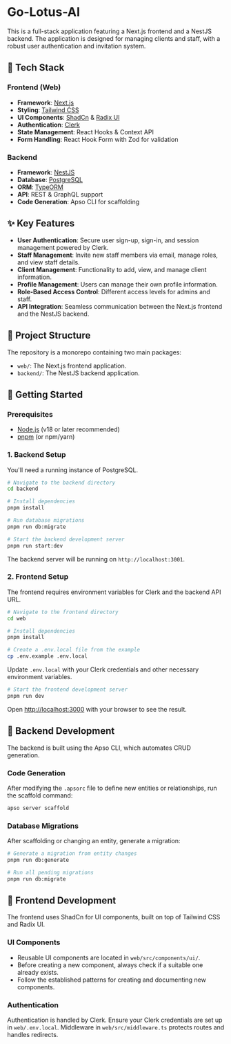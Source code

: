 # Go-Lotus-AI

This is a full-stack application featuring a Next.js frontend and a NestJS backend. The application is designed for managing clients and staff, with a robust user authentication and invitation system.

## 🚀 Tech Stack

### Frontend (Web)

- **Framework**: [Next.js](https://nextjs.org/)
- **Styling**: [Tailwind CSS](https://tailwindcss.com/)
- **UI Components**: [ShadCn](https://ui.shadcn.com/) & [Radix UI](https://www.radix-ui.com/)
- **Authentication**: [Clerk](https://clerk.com/)
- **State Management**: React Hooks & Context API
- **Form Handling**: React Hook Form with Zod for validation

### Backend

- **Framework**: [NestJS](https://nestjs.com/)
- **Database**: [PostgreSQL](https://www.postgresql.org/)
- **ORM**: [TypeORM](https://typeorm.io/)
- **API**: REST & GraphQL support
- **Code Generation**: Apso CLI for scaffolding

## ✨ Key Features

- **User Authentication**: Secure user sign-up, sign-in, and session management powered by Clerk.
- **Staff Management**: Invite new staff members via email, manage roles, and view staff details.
- **Client Management**: Functionality to add, view, and manage client information.
- **Profile Management**: Users can manage their own profile information.
- **Role-Based Access Control**: Different access levels for admins and staff.
- **API Integration**: Seamless communication between the Next.js frontend and the NestJS backend.

## 📂 Project Structure

The repository is a monorepo containing two main packages:

- `web/`: The Next.js frontend application.
- `backend/`: The NestJS backend application.

## 🏁 Getting Started

### Prerequisites

- [Node.js](https://nodejs.org/en/) (v18 or later recommended)
- [pnpm](https://pnpm.io/installation) (or npm/yarn)

### 1. Backend Setup

You'll need a running instance of PostgreSQL.

```bash
# Navigate to the backend directory
cd backend

# Install dependencies
pnpm install

# Run database migrations
pnpm run db:migrate

# Start the backend development server
pnpm run start:dev
```

The backend server will be running on `http://localhost:3001`.

### 2. Frontend Setup

The frontend requires environment variables for Clerk and the backend API URL.

```bash
# Navigate to the frontend directory
cd web

# Install dependencies
pnpm install

# Create a .env.local file from the example
cp .env.example .env.local
```

Update `.env.local` with your Clerk credentials and other necessary environment variables.

```bash
# Start the frontend development server
pnpm run dev
```

Open [http://localhost:3000](http://localhost:3000) with your browser to see the result.

## 🔧 Backend Development

The backend is built using the Apso CLI, which automates CRUD generation.

### Code Generation

After modifying the `.apsorc` file to define new entities or relationships, run the scaffold command:

```bash
apso server scaffold
```

### Database Migrations

After scaffolding or changing an entity, generate a migration:

```bash
# Generate a migration from entity changes
pnpm run db:generate

# Run all pending migrations
pnpm run db:migrate
```

## 🎨 Frontend Development

The frontend uses ShadCn for UI components, built on top of Tailwind CSS and Radix UI.

### UI Components

- Reusable UI components are located in `web/src/components/ui/`.
- Before creating a new component, always check if a suitable one already exists.
- Follow the established patterns for creating and documenting new components.

### Authentication

Authentication is handled by Clerk. Ensure your Clerk credentials are set up in `web/.env.local`. Middleware in `web/src/middleware.ts` protects routes and handles redirects.

